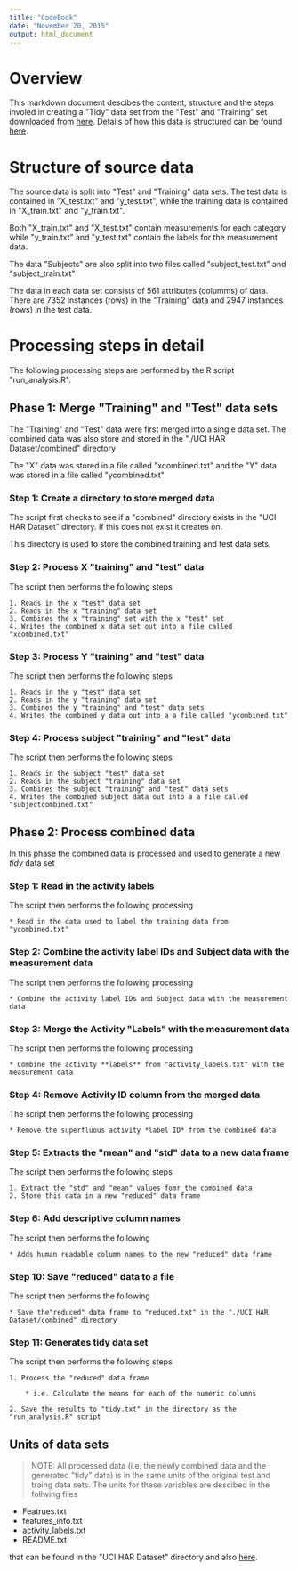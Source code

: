 ```yaml
---
title: "CodeBook"
date: "November 20, 2015"
output: html_document
---
```

# Overview

This markdown document descibes the content, structure and the steps involed in creating a "Tidy" data set from the "Test" and "Training" set downloaded from [here][data source].  Details of how this data is structured can be found [here][data source description].

# Structure of source data

The source data is split into "Test" and "Training" data sets. The test data is contained in "X_test.txt" and  "y_test.txt", while the training data is contained in "X_train.txt" and  "y_train.txt".

Both "X_train.txt" and "X_test.txt" contain measurements for each category while "y_train.txt" and "y_test.txt" contain the labels for the measurement data.

The data "Subjects" are also split into two files called "subject_test.txt" and "subject_train.txt"

The data in each data set consists of 561 attributes (columms) of data. There are 7352 instances (rows) in the "Training" data and 2947 instances (rows) in the test data.  
  

# Processing steps in detail

The following processing steps are performed by the R script "run_analysis.R".

## Phase 1: Merge "Training" and "Test" data sets

The "Training" and "Test" data were first merged into a single data set.  The combined data was also store and stored in the "./UCI HAR Dataset/combined" directory
    
The "X" data was stored in a file called "xcombined.txt" and the "Y" data was stored in a file called "ycombined.txt"

### Step 1: Create a directory to store merged data

The script first checks to see if a "combined" directory exists in the "UCI HAR Dataset" directory.  If this does not exist it creates on.  
    
This directory is used to store the combined training and test data sets.

### Step 2: Process X "training" and "test" data

The script then performs the following steps
    
    1. Reads in the x "test" data set
    2. Reads in the x "training" data set
    3. Combines the x "training" set with the x "test" set
    4. Writes the combined x data set out into a file called "xcombined.txt" 
    
    
### Step 3: Process Y "training" and "test" data
    
The script then performs the following steps

    1. Reads in the y "test" data set
    2. Reads in the y "training" data set
    3. Combines the y "training" and "test" data sets
    4. Writes the combined y data out into a a file called "ycombined.txt" 
    
### Step 4: Process subject "training" and "test" data
    
The script then performs the following steps

    1. Reads in the subject "test" data set
    2. Reads in the subject "training" data set
    3. Combines the subject "training" and "test" data sets
    4. Writes the combined subject data out into a a file called "subjectcombined.txt" 
    
## Phase 2: Process combined data

In this phase the combined data is processed and used to generate a new *tidy* data set
    
### Step 1: Read in the activity labels

The script then performs the following processing
    
    * Read in the data used to label the training data from "ycombined.txt"
    
### Step 2: Combine the activity label IDs and Subject data with the measurement data

The script then performs the following processing

    * Combine the activity label IDs and Subject data with the measurement data

### Step 3: Merge the Activity "Labels" with the measurement data

The script then performs the following processing

    * Combine the activity **labels** from "activity_labels.txt" with the measurement data

### Step 4: Remove Activity ID column from the merged data

The script then performs the following processing

    * Remove the superfluous activity *label ID* from the combined data
    
### Step 5: Extracts the "mean" and "std" data to a new data frame

The script then performs the following steps

    1. Extract the "std" and "mean" values fomr the combined data
    2. Store this data in a new "reduced" data frame

### Step 6: Add descriptive column names

The script then performs the following

    * Adds human readable column names to the new "reduced" data frame

### Step 10: Save "reduced" data to a file

The script then performs the following

    * Save the"reduced" data frame to "reduced.txt" in the "./UCI HAR Dataset/combined" directory

### Step 11: Generates tidy data set

The script then performs the following steps

    1. Process the "reduced" data frame
    
        * i.e. Calculate the means for each of the numeric columns
        
    2. Save the results to "tidy.txt" in the directory as the "run_analysis.R" script
    
## Units of data sets

>NOTE: All processed data (i.e. the newly combined data and the generated "tidy" data) is in the same units of the original test and traing data sets.  The units for these variables are descibed in the follwing files

  * Featrues.txt
  * features_info.txt
  * activity_labels.txt
  * README.txt
  
that can be found in the "UCI HAR Dataset" directory and also [here][data source description].


[data source]: https://d396qusza40orc.cloudfront.net/getdata%2Fprojectfiles%2FUCI%20HAR%20Dataset.zip
[data source description]: http://archive.ics.uci.edu/ml/datasets/Human+Activity+Recognition+Using+Smartphones